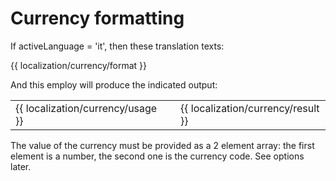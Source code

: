 <!-- ======================================================================
--- Search engine
title:          Currency formatting
keywords:       currency, formatting
description:    Currency formatting of ng-translation.
--- Menu system
order:          50
text:           Currency formatting
hidden:         false
umbel:          false
--- Page properties
id:             
document:       
layout:         layout-2-left
$-left:         #side-menu
searchable:     true
--- Side menu
side-menu-root:     /documentation
side-menu-header:   Documentation
side-menu-top:      Installation
side-menu-depth:    2
======================================================================= -->

# Currency formatting

If activeLanguage = 'it', then these translation texts:

{{ localization/currency/format }}

And this employ will produce the indicated output:

<table class="splitted">
  <tr>
    <td>{{ localization/currency/usage }}</td>
    <td>&nbsp;</td>
    <td>{{ localization/currency/result }}</td>
  </tr>
</table>

The value of the currency must be provided as a 2 element array: the first
element is a number, the second one is the currency code. See options later.
